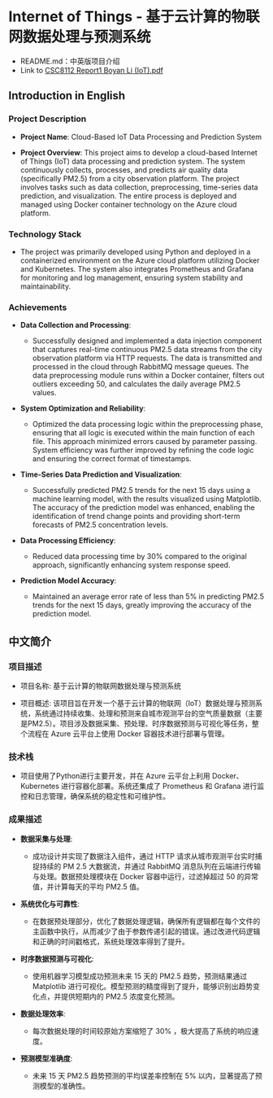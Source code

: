 # Internet of Things - 基于云计算的物联网数据处理与预测系统 

- README.md：中英版项目介绍
- Link to [CSC8112 Report1 Boyan Li (IoT).pdf](https://github.com/boyan-uni/IoT-Internet-of-Things/blob/master/CSC8112%20Report1%20Boyan%20Li%20(IoT).pdf)

## Introduction in English

### Project Description

- **Project Name**: Cloud-Based IoT Data Processing and Prediction System

- **Project Overview**: This project aims to develop a cloud-based Internet of Things (IoT) data processing and prediction system. The system continuously collects, processes, and predicts air quality data (specifically PM2.5) from a city observation platform. The project involves tasks such as data collection, preprocessing, time-series data prediction, and visualization. The entire process is deployed and managed using Docker container technology on the Azure cloud platform.

### Technology Stack

- The project was primarily developed using Python and deployed in a containerized environment on the Azure cloud platform utilizing Docker and Kubernetes. The system also integrates Prometheus and Grafana for monitoring and log management, ensuring system stability and maintainability.

### Achievements

- **Data Collection and Processing**:

  - Successfully designed and implemented a data injection component that captures real-time continuous PM2.5 data streams from the city observation platform via HTTP requests. The data is transmitted and processed in the cloud through RabbitMQ message queues. The data preprocessing module runs within a Docker container, filters out outliers exceeding 50, and calculates the daily average PM2.5 values.

- **System Optimization and Reliability**:

  - Optimized the data processing logic within the preprocessing phase, ensuring that all logic is executed within the main function of each file. This approach minimized errors caused by parameter passing. System efficiency was further improved by refining the code logic and ensuring the correct format of timestamps.

- **Time-Series Data Prediction and Visualization**:

  - Successfully predicted PM2.5 trends for the next 15 days using a machine learning model, with the results visualized using Matplotlib. The accuracy of the prediction model was enhanced, enabling the identification of trend change points and providing short-term forecasts of PM2.5 concentration levels.
  
- **Data Processing Efficiency**:

  - Reduced data processing time by 30% compared to the original approach, significantly enhancing system response speed.
  
- **Prediction Model Accuracy**:

  - Maintained an average error rate of less than 5% in predicting PM2.5 trends for the next 15 days, greatly improving the accuracy of the prediction model.



## 中文简介

### 项目描述

- 项目名称: 基于云计算的物联网数据处理与预测系统

- 项目概述: 该项目旨在开发一个基于云计算的物联网（IoT）数据处理与预测系统，系统通过持续收集、处理和预测来自城市观测平台的空气质量数据（主要是PM2.5）。项目涉及数据采集、预处理、时序数据预测与可视化等任务，整个流程在 Azure 云平台上使用 Docker 容器技术进行部署与管理。

### 技术栈

- 项目使用了Python进行主要开发，并在 Azure 云平台上利用 Docker、Kubernetes 进行容器化部署。系统还集成了 Prometheus 和 Grafana 进行监控和日志管理，确保系统的稳定性和可维护性。

### 成果描述

- **数据采集与处理**:

  - 成功设计并实现了数据注入组件，通过 HTTP 请求从城市观测平台实时捕捉持续的 PM 2.5 大数据流，并通过 RabbitMQ 消息队列在云端进行传输与处理。数据预处理模块在 Docker 容器中运行，过滤掉超过 50 的异常值，并计算每天的平均 PM2.5 值。

- **系统优化与可靠性**:

  - 在数据预处理部分，优化了数据处理逻辑，确保所有逻辑都在每个文件的主函数中执行，从而减少了由于参数传递引起的错误。通过改进代码逻辑和正确的时间戳格式，系统处理效率得到了提升。

- **时序数据预测与可视化**:

  - 使用机器学习模型成功预测未来 15 天的 PM2.5 趋势，预测结果通过 Matplotlib 进行可视化。模型预测的精度得到了提升，能够识别出趋势变化点，并提供短期内的 PM2.5 浓度变化预测。
  
- **数据处理效率**:

  - 每次数据处理的时间较原始方案缩短了 30% ，极大提高了系统的响应速度。
  
- **预测模型准确度**:

  - 未来 15 天 PM2.5 趋势预测的平均误差率控制在 5% 以内，显著提高了预测模型的准确性。
 
  

